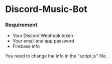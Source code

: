 # Discord-Music-Bot

### Requirement
- Your Discord Webhook token
- Your email and app password
- Firebase info

You need to change the info in the "script.js" file.
